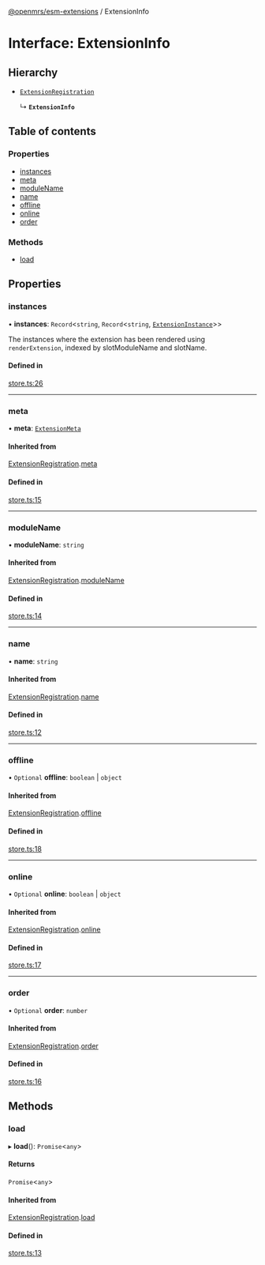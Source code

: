 [@openmrs/esm-extensions](../API.md) / ExtensionInfo

# Interface: ExtensionInfo

## Hierarchy

- [`ExtensionRegistration`](ExtensionRegistration.md)

  ↳ **`ExtensionInfo`**

## Table of contents

### Properties

- [instances](ExtensionInfo.md#instances)
- [meta](ExtensionInfo.md#meta)
- [moduleName](ExtensionInfo.md#modulename)
- [name](ExtensionInfo.md#name)
- [offline](ExtensionInfo.md#offline)
- [online](ExtensionInfo.md#online)
- [order](ExtensionInfo.md#order)

### Methods

- [load](ExtensionInfo.md#load)

## Properties

### instances

• **instances**: `Record`<`string`, `Record`<`string`, [`ExtensionInstance`](ExtensionInstance.md)\>\>

The instances where the extension has been rendered using `renderExtension`,
indexed by slotModuleName and slotName.

#### Defined in

[store.ts:26](https://github.com/openmrs/openmrs-esm-core/blob/master/packages/framework/esm-extensions/src/store.ts#L26)

___

### meta

• **meta**: [`ExtensionMeta`](ExtensionMeta.md)

#### Inherited from

[ExtensionRegistration](ExtensionRegistration.md).[meta](ExtensionRegistration.md#meta)

#### Defined in

[store.ts:15](https://github.com/openmrs/openmrs-esm-core/blob/master/packages/framework/esm-extensions/src/store.ts#L15)

___

### moduleName

• **moduleName**: `string`

#### Inherited from

[ExtensionRegistration](ExtensionRegistration.md).[moduleName](ExtensionRegistration.md#modulename)

#### Defined in

[store.ts:14](https://github.com/openmrs/openmrs-esm-core/blob/master/packages/framework/esm-extensions/src/store.ts#L14)

___

### name

• **name**: `string`

#### Inherited from

[ExtensionRegistration](ExtensionRegistration.md).[name](ExtensionRegistration.md#name)

#### Defined in

[store.ts:12](https://github.com/openmrs/openmrs-esm-core/blob/master/packages/framework/esm-extensions/src/store.ts#L12)

___

### offline

• `Optional` **offline**: `boolean` \| `object`

#### Inherited from

[ExtensionRegistration](ExtensionRegistration.md).[offline](ExtensionRegistration.md#offline)

#### Defined in

[store.ts:18](https://github.com/openmrs/openmrs-esm-core/blob/master/packages/framework/esm-extensions/src/store.ts#L18)

___

### online

• `Optional` **online**: `boolean` \| `object`

#### Inherited from

[ExtensionRegistration](ExtensionRegistration.md).[online](ExtensionRegistration.md#online)

#### Defined in

[store.ts:17](https://github.com/openmrs/openmrs-esm-core/blob/master/packages/framework/esm-extensions/src/store.ts#L17)

___

### order

• `Optional` **order**: `number`

#### Inherited from

[ExtensionRegistration](ExtensionRegistration.md).[order](ExtensionRegistration.md#order)

#### Defined in

[store.ts:16](https://github.com/openmrs/openmrs-esm-core/blob/master/packages/framework/esm-extensions/src/store.ts#L16)

## Methods

### load

▸ **load**(): `Promise`<`any`\>

#### Returns

`Promise`<`any`\>

#### Inherited from

[ExtensionRegistration](ExtensionRegistration.md).[load](ExtensionRegistration.md#load)

#### Defined in

[store.ts:13](https://github.com/openmrs/openmrs-esm-core/blob/master/packages/framework/esm-extensions/src/store.ts#L13)
